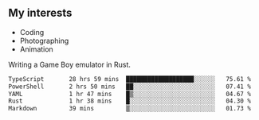 ## My interests

- Coding
- Photographing
- Animation

Writing a Game Boy emulator in Rust.

<!--START_SECTION:waka-->

```txt
TypeScript       28 hrs 59 mins  ███████████████████░░░░░░   75.61 %
PowerShell       2 hrs 50 mins   ██░░░░░░░░░░░░░░░░░░░░░░░   07.41 %
YAML             1 hr 47 mins    █▒░░░░░░░░░░░░░░░░░░░░░░░   04.67 %
Rust             1 hr 38 mins    █░░░░░░░░░░░░░░░░░░░░░░░░   04.30 %
Markdown         39 mins         ▒░░░░░░░░░░░░░░░░░░░░░░░░   01.73 %
```

<!--END_SECTION:waka-->
